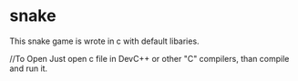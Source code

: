 # snake
This snake game is wrote in c with default libaries. 

//To Open
Just open c file in DevC++ or other "C" compilers, than compile and run it.

